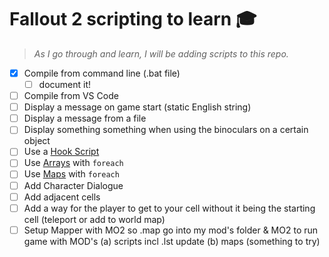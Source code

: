 # Fallout 2 scripting to learn 🎓

> _As I go through and learn, I will be adding scripts to this repo._

- [x] Compile from command line (.bat file)
  - [ ] document it!
- [ ] Compile from VS Code
- [ ] Display a message on game start (static English string)
- [ ] Display a message from a file
- [ ] Display something something when using the binoculars on a certain object
- [ ] Use a [Hook Script][]
- [ ] Use [Arrays][] with `foreach`
- [ ] Use [Maps][Arrays] with `foreach`
- [ ] Add Character Dialogue
- [ ] Add adjacent cells
- [ ] Add a way for the player to get to your cell without it being the starting cell (teleport or add to world map)
- [ ] Setup Mapper with MO2 so .map go into my mod's folder & MO2 to run game with MOD's (a) scripts incl .lst update (b) maps (something to try)

[Hook Script]: https://github.com/rotators/Fo1in2/blob/59e578a47363226752980c02214e02d6e598efdd/Tools/ModdersPack/scripting/hookscripts.md
[Arrays]: https://github.com/rotators/Fo1in2/blob/59e578a47363226752980c02214e02d6e598efdd/Tools/ModdersPack/scripting/arrays.md
